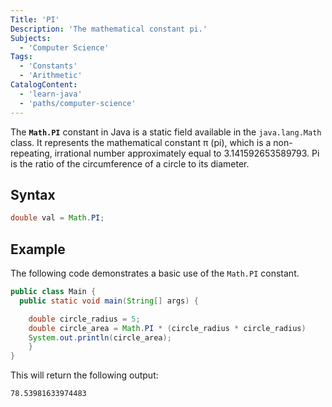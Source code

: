 ```yaml
---
Title: 'PI'
Description: 'The mathematical constant pi.'
Subjects:
  - 'Computer Science'
Tags:
  - 'Constants'
  - 'Arithmetic'
CatalogContent:
  - 'learn-java'
  - 'paths/computer-science'
---
```


The **`Math.PI`** constant in Java is a static field available in the `java.lang.Math` class. It represents the mathematical constant π (pi), which is a non-repeating, irrational number approximately equal to 3.141592653589793. Pi is the ratio of the circumference of a circle to its diameter.

## Syntax

```java
double val = Math.PI;
```

## Example

The following code demonstrates a basic use of the `Math.PI` constant.

```java
public class Main {
  public static void main(String[] args) {

    double circle_radius = 5;
    double circle_area = Math.PI * (circle_radius * circle_radius)
    System.out.println(circle_area);
    }
}
```

This will return the following output:

```shell
78.53981633974483
```
